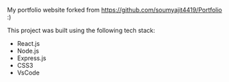 My portfolio website forked from https://github.com/soumyajit4419/Portfolio :)

This project was built using the following tech stack:

- React.js
- Node.js
- Express.js
- CSS3
- VsCode